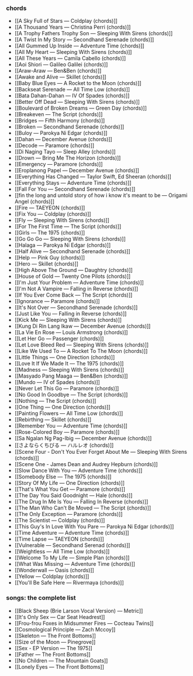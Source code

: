 ### chords
- [[A Sky Full of Stars — Coldplay (chords)]]
- [[A Thousand Years — Christina Perri (chords)]]
- [[A Trophy Fathers Trophy Son — Sleeping With Sirens (chords)]]
- [[A Twist In My Story — Secondhand Serenade (chords)]]
- [[All Gummed Up Inside — Adventure Time (chords)]]
- [[All My Heart — Sleeping With Sirens (chords)]]
- [[All These Years — Camila Cabello (chords)]]
- [[Aoi Shiori — Galileo Galilei (chords)]]
- [[Araw-Araw — Ben&Ben (chords)]]
- [[Awake and Alive — Skillet (chords)]]
- [[Baby Blue Eyes — A Rocket to the Moon (chords)]]
- [[Backseat Serenade — All Time Low (chords)]]
- [[Bata Dahan-Dahan — IV Of Spades (chords)]]
- [[Better Off Dead — Sleeping With Sirens (chords)]]
- [[Boulevard of Broken Dreams — Green Day (chords)]]
- [[Breakeven — The Script (chords)]]
- [[Bridges — Fifth Harmony (chords)]]
- [[Broken — Secondhand Serenade (chords)]]
- [[Buloy — Parokya Ni Edgar (chords)]]
- [[Dahan — December Avenue (chords)]]
- [[Decode — Paramore (chords)]]
- [[Di Naging Tayo — Sleep Alley (chords)]]
- [[Drown — Bring Me The Horizon (chords)]]
- [[Emergency — Paramore (chords)]]
- [[Eroplanong Papel — December Avenue (chords)]]
- [[Everything Has Changed — Taylor Swift, Ed Sheeran (chords)]]
- [[Everything Stays — Adventure Time (chords)]]
- [[Fall For You — Secondhand Serenade (chords)]]
- [[fin the long and untold story of how i know it's meant to be — Origami Angel (chords)]]
- [[Fire — TAEYEON (chords)]]
- [[Fix You — Coldplay (chords)]]
- [[Fly — Sleeping With Sirens (chords)]]
- [[For The First Time — The Script (chords)]]
- [[Girls — The 1975 (chords)]]
- [[Go Go Go — Sleeping With Sirens (chords)]]
- [[Halaga — Parokya Ni Edgar (chords)]]
- [[Half Alive — Secondhand Serenade (chords)]]
- [[Help — Pink Guy (chords)]]
- [[Hero — Skillet (chords)]]
- [[High Above The Ground — Daughtry (chords)]]
- [[House of Gold — Twenty One Pilots (chords)]]
- [[I'm Just Your Problem — Adventure Time (chords)]]
- [[I'm Not A Vampire — Falling in Reverse (chords)]]
- [[If You Ever Come Back — The Script (chords)]]
- [[Ignorance — Paramore (chords)]]
- [[It's Not Over — Secondhand Serenade (chords)]]
- [[Just Like You — Falling in Reverse (chords)]]
- [[Kick Me — Sleeping With Sirens (chords)]]
- [[Kung Di Rin Lang Ikaw — December Avenue (chords)]]
- [[La Vie En Rose — Louis Armstrong (chords)]]
- [[Let Her Go — Passenger (chords)]]
- [[Let Love Bleed Red — Sleeping With Sirens (chords)]]
- [[Like We Used To — A Rocket To The Moon (chords)]]
- [[Little Things — One Direction (chords)]]
- [[Love It If We Made It — The 1975 (chords)]]
- [[Madness — Sleeping With Sirens (chords)]]
- [[Masyado Pang Maaga — Ben&Ben (chords)]]
- [[Mundo — IV of Spades (chords)]]
- [[Never Let This Go — Paramore (chords)]]
- [[No Good In Goodbye — The Script (chords)]]
- [[Nothing — The Script (chords)]]
- [[One Thing — One Direction (chords)]]
- [[Painting Flowers — All Time Low (chords)]]
- [[Rebirthing — Skillet (chords)]]
- [[Remember You — Adventure Time (chords)]]
- [[Rose-Colored Boy — Paramore (chords)]]
- [[Sa Ngalan Ng Pag-Ibig — December Avenue (chords)]]
- [[さよならくちびる — ハルレオ (chords)]]
- [[Scene Four - Don't You Ever Forget About Me — Sleeping With Sirens (chords)]]
- [[Scene One - James Dean and Audrey Hepburn (chords)]]
- [[Slow Dance With You — Adventure Time (chords)]]
- [[Somebody Else — The 1975 (chords)]]
- [[Story Of My Life — One Direction (chords)]]
- [[That's What You Get — Paramore (chords)]]
- [[The Day You Said Goodnight — Hale (chords)]]
- [[The Drug In Me Is You — Falling In Reverse (chords)]]
- [[The Man Who Can't Be Moved — The Script (chords)]]
- [[The Only Exception — Paramore (chords)]]
- [[The Scientist — Coldplay (chords)]]
- [[This Guy's In Love With You Pare — Parokya Ni Edgar (chords)]]
- [[Time Adventure — Adventure Time (chords)]]
- [[Time Lapse — TAEYEON (chords)]]
- [[Vulnerable — Secondhand Serenad (chords)]]
- [[Weightless — All Time Low (chords)]]
- [[Welcome To My Life — Simple Plan (chords)]]
- [[What Was Missing — Adventure Time (chords)]]
- [[Wonderwall — Oasis (chords)]]
- [[Yellow — Coldplay (chords)]]
- [[You'll Be Safe Here — Rivermaya (chords)]]
### songs: the complete list
- [[Black Sheep (Brie Larson Vocal Version) — Metric]]
- [[It's Only Sex — Car Seat Headrest]]
- [[Frou-frou Foxes in Midsummer Fires — Cocteau Twins]]
- [[Cosmological Principle — Zach Mccoy]]
- [[Skeleton — The Front Bottoms]]
- [[Size of the Moon — Pinegrove]]
- [[Sex - EP Version — The 1975]]
- [[Father — The Front Bottoms]]
- [[No Children — The Mountain Goats]]
- [[Lonely Eyes — The Front Bottoms]]
